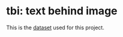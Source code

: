 # tbi: text behind image

This is the [dataset](https://saliencydetection.net/duts/) used for this project.